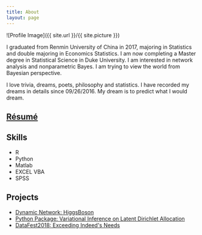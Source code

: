 ```yaml
---
title: About
layout: page
---
```

![Profile Image]({{ site.url }}/{{ site.picture }})



<p> I graduated from Renmin University of China in 2017, majoring in Statistics and double majoring in Economics Statistics. I am now completing a Master degree in Statistical Science in Duke University. I am interested in network analysis and nonparametric Bayes. I am trying to view the world from Bayesian perspective.</p>

<p>I love trivia, dreams, poets, philosophy and statistics. I have recorded my dreams in details since 09/26/2016. My dream is to predict what I would dream.</p>

<h2><a href="https://github.com/YunranChen/HiggsBoson">Résumé</a></h2>

<h2>Skills</h2>

<ul class="skill-list">
	<li>R</li>
	<li>Python</li>
	<li>Matlab</li>
	<li>EXCEL VBA</li>
	<li>SPSS</li>
</ul>

<h2>Projects</h2>

<ul>
	<li><a href="https://github.com/YunranChen/HiggsBoson">Dynamic Network: HiggsBoson</a></li>
	<li><a href="https://github.com/YunranChen/VIonLDA">Python Package: Variational Inference on Latent Dirichlet Allocation</a></li>
	<li><a href="https://github.com/YunranChen/DataFest2018">DataFest2018: Exceeding Indeed's Needs</a></li>
</ul>

